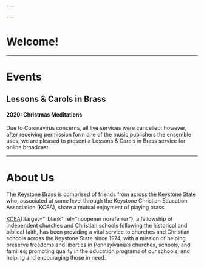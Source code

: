```yaml
---

---
```

# Welcome!



* * *

# Events

## Lessons & Carols in Brass

#### 2020: Christmas Meditations
Due to Coronavirus concerns, all live services were cancelled; however, after receiving permission form one of the
music publishers the ensemble uses, we are pleased to present a Lessons & Carols in Brass service for online broadcast.

* * *

# About Us
The Keystone Brass is comprised of friends from across the Keystone State who, associated at some level
through the Keystone Christian Education Association (KCEA), share a mutual enjoyment of playing brass.

[KCEA](https://kcea.com/){:target="_blank" rel="noopener noreferrer"}, a fellowship of independent
churches and Christian schools following the historical and biblical faith, has been providing a vital
service to churches and Christian schools across the Keystone State since 1974, with a mission of
helping preserve freedoms and liberties in Pennsylvania’s churches, schools, and families; promoting
quality in the education programs of our schools; and helping and encouraging those in need.
